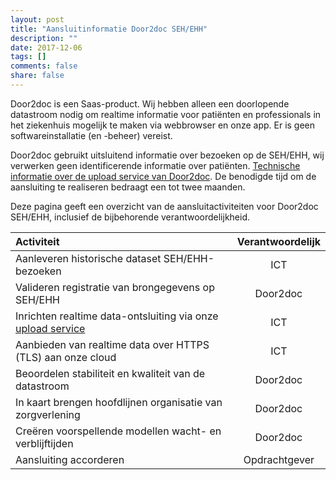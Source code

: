 ```yaml
---
layout: post
title: "Aansluitinformatie Door2doc SEH/EHH"
description: ""
date: 2017-12-06
tags: []
comments: false
share: false
---
```

Door2doc is een Saas-product. Wij hebben alleen een doorlopende datastroom nodig om realtime informatie voor patiënten en professionals in het ziekenhuis mogelijk te maken via webbrowser en onze app. Er is geen softwareinstallatie (en -beheer) vereist.

Door2doc gebruikt uitsluitend informatie over bezoeken op de SEH/EHH, wij verwerken geen identificerende informatie over patiënten. [Technische informatie over de upload service van Door2doc](http://docs.door2doc.com/swagger/?url=/services/upload/swagger.yml#!/Service_definitie/). De benodigde tijd om de aansluiting te realiseren bedraagt een tot twee maanden.

Deze pagina geeft een overzicht van de aansluitactiviteiten voor Door2doc SEH/EHH, inclusief de bijbehorende verantwoordelijkheid.

| Activiteit | Verantwoordelijk |
|:--------|:-------:|
| Aanleveren historische dataset SEH/EHH-bezoeken | ICT |
| Valideren registratie van brongegevens op SEH/EHH | Door2doc |
|Inrichten realtime data-ontsluiting via onze [upload service](http://docs.door2doc.com/swagger/?url=/services/upload/swagger.yml#!/Service_definitie/) | ICT |
| Aanbieden van realtime data over HTTPS (TLS) aan onze cloud | ICT |
| Beoordelen stabiliteit en kwaliteit van de datastroom | Door2doc |
| In kaart brengen hoofdlijnen organisatie van zorgverlening | Door2doc |
| Creëren voorspellende modellen wacht- en verblijftijden | Door2doc |
| Aansluiting accorderen | Opdrachtgever |



